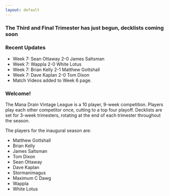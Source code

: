 ```yaml
---
layout: default
---
```


### The Third and Final Trimester has just begun, decklists coming soon

### Recent Updates
- Week 7: Sean Ottaway 2-0 James Saltsman
- Week 7: Wappla 2-0 White Lotus
- Week 7: Brian Kelly 2-1 Matthew Gottshall
- Week 7: Dave Kaplan 2-0 Tom Dixon
- Match Videos added to Week 6 page.



### Welcome!

The Mana Drain Vintage League is a 10 player, 9-week competition. Players play each other competitor once, cutting to a top four playoff. Decklists are set for 3-week trimesters, rotating at the end of each trimester throughout the season.

The players for the inaugural season are:

- Matthew Gottshall
- Brian Kelly
- James Saltsman
- Tom Dixon
- Sean Ottaway
- Dave Kaplan
- Stormanimagus
- Maximum C Dawg
- Wappla
- White Lotus




